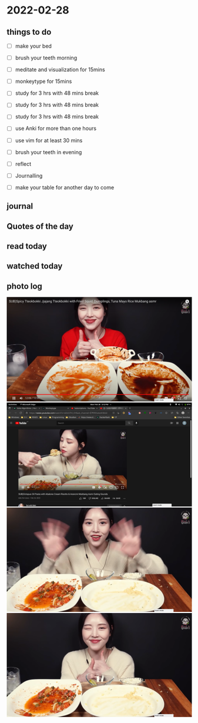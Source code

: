 # 2022-02-28

## things to do 

- [ ] make your bed
- [ ] brush your teeth morning
- [ ] meditate and visualization for 15mins
- [ ] monkeytype for 15mins


- [ ] study for 3 hrs with 48 mins break
- [ ] study for 3 hrs with 48 mins break
- [ ] study for 3 hrs with 48 mins break


- [ ] use Anki for more than one hours 
- [ ] use vim for at least 30 mins 


- [ ] brush your teeth in evening
- [ ] reflect
- [ ] Journalling
- [ ] make your table for another day to come 

## journal 

## Quotes of the day  

## read today 

## watched today 

## photo log



!["image"](./media/Screenshot-from-2022-02-28-14-04-13.png)
!["image"](./media/Screenshot-from-2022-02-28-14-12-44.png)
!["image"](./media/Screenshot-from-2022-02-28-14-13-36.png)
!["image"](./media/Screenshot-from-2022-02-28-14-13-37.png)